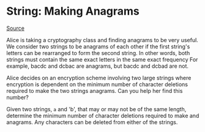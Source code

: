 # String: Making Anagrams

[Source](https://www.hackerrank.com/challenges/ctci-making-anagrams)

Alice is taking a cryptography class and finding anagrams to be very useful. We consider two strings to be anagrams of each other if the first string's letters can be rearranged to form the second string. In other words, both strings must contain the same exact letters in the same exact frequency For example, bacdc and dcbac are anagrams, but bacdc and dcbad are not.

Alice decides on an encryption scheme involving two large strings where encryption is dependent on the minimum number of character deletions required to make the two strings anagrams. Can you help her find this number?

Given two strings, `a` and 'b', that may or may not be of the same length, determine the minimum number of character deletions required to make  and  anagrams. Any characters can be deleted from either of the strings.